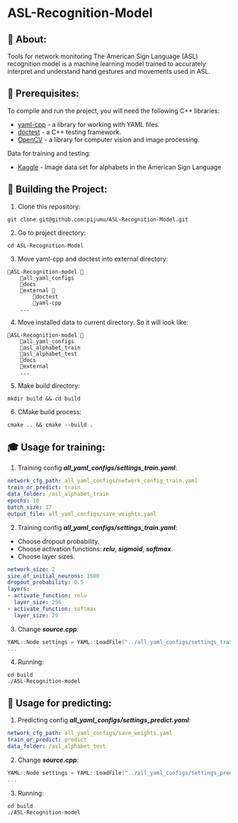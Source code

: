 # ASL-Recognition-Model

## 📖 About:
Tools for network monitoring
The American Sign Language (ASL) recognition model is a machine learning model trained to accurately interpret and understand hand gestures and movements used in ASL.

## 🔎 Prerequisites:

To compile and run the project, you will need the following C++ libraries:

- [yaml-cpp](https://github.com/jbeder/yaml-cpp) - a library for working with YAML files.
- [doctest](https://github.com/onqtam/doctest) - a C++ testing framework.
- [OpenCV](https://opencv.org/) - a library for computer vision and image processing.

Data for training and testing:
- [Kaggle](https://www.kaggle.com/datasets/grassknoted/asl-alphabet) - Image data set for alphabets in the American Sign Language

## 🔨 Building the Project:

1. Clone this repository:

```
git clone git@github.com:pijumu/ASL-Recognition-Model.git
```

2. Go to project directory:

```
cd ASL-Recognition-Model
```

3. Move yaml-cpp and doctest into external directory:

```
📂ASL-Recognition-model 🔻
    📁all_yaml_configs 
    📁docs
    📂external 🔻
        📁doctest 
        📁yaml-cpp
    ...
```

4. Move installed data to current directory. So it will look like:
```
📂ASL-Recognition-model 🔻
    📁all_yaml_configs 
    📁asl_alphabet_train
    📁asl_alphabet_test
    📁docs
    📁external
    ...
```
5. Make build directory:

```
mkdir build && cd build
```

6. CMake build process:

```
cmake .. && cmake --build .
```

## 🎓 Usage for training:

1. Training config ***all_yaml_configs/settings_train.yaml***:

```yaml
network_cfg_path: all_yaml_configs/network_config_train.yaml
train_or_predict: train
data_folder: /asl_alphabet_train
epochs: 10
batch_size: 17
output_file: all_yaml_configs/save_weights.yaml
```

2. Training config ***all_yaml_configs/settings_train.yaml***:
- Choose dropout probability.
- Choose activation functions: ***relu***, ***sigmoid***, ***softmax***.
- Choose layer sizes.
```yaml
network_size: 2
size_of_initial_neurons: 1600
dropout_probability: 0.5
layers:
- activate_function: relu
  layer_size: 256
- activate_function: softmax
  layer_size: 29
```

3. Change ***source.cpp***:

```c++
YAML::Node settings = YAML::LoadFile("../all_yaml_configs/settings_train.yaml");
...
```

4. Running:

```
cd build
./ASL-Recognition-model
```

## 🎯 Usage for predicting:

1. Predicting config ***all_yaml_configs/settings_predict.yaml***:

```yaml
network_cfg_path: all_yaml_configs/save_weights.yaml
train_or_predict: predict
data_folder: /asl_alphabet_test
```

2. Change ***source.cpp***:

```c++
YAML::Node settings = YAML::LoadFile("../all_yaml_configs/settings_predict.yaml");
...
```

3. Running:

```
cd build
./ASL-Recognition-model
```